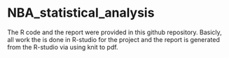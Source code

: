 # NBA_statistical_analysis

The R code and the report were provided in this github repository. 
Basicly, all work the is done in R-studio for the project and the report is generated from the R-studio via using knit to pdf.
